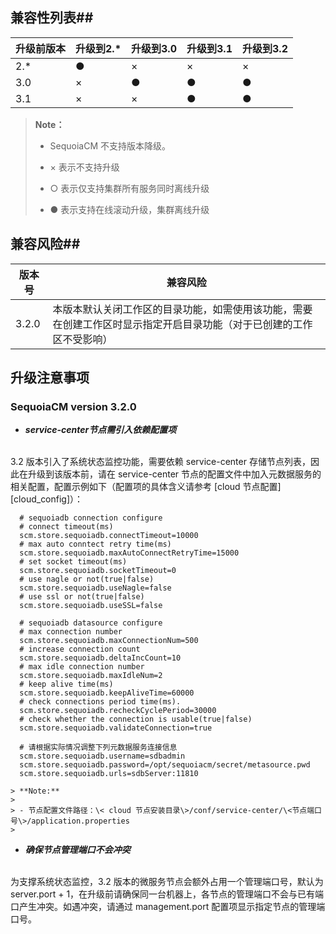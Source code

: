 ## 兼容性列表##

| 升级前版本 | 升级到2.* | 升级到3.0 | 升级到3.1  | 升级到3.2  |
|------------|-----------|-----------|------------|------------|
| 2.*        | ●         | ×         | ×          | ×          |
| 3.0        | ×         | ●         | ●          | ●          |
| 3.1        | ×         | ×         | ●          | ●          |

> **Note：**
>
>  * SequoiaCM 不支持版本降级。
>
>  * × 表示不支持升级
>
>  * ○ 表示仅支持集群所有服务同时离线升级
>
>  * ● 表示支持在线滚动升级，集群离线升级

## 兼容风险##
| 版本号 | 兼容风险 |
|------------|-----------|
| 3.2.0      | 本版本默认关闭工作区的目录功能，如需使用该功能，需要在创建工作区时显示指定开启目录功能（对于已创建的工作区不受影响） |

## 升级注意事项 ##
### SequoiaCM version 3.2.0 ###
- ***service-center节点需引入依赖配置项***
<br>
3.2 版本引入了系统状态监控功能，需要依赖 service-center 存储节点列表，因此在升级到该版本前，请在 service-center 节点的配置文件中加入元数据服务的相关配置，配置示例如下（配置项的具体含义请参考 [cloud 节点配置][cloud_config]）：
   
  ```
    # sequoiadb connection configure
    # connect timeout(ms)
    scm.store.sequoiadb.connectTimeout=10000
    # max auto conntect retry time(ms)
    scm.store.sequoiadb.maxAutoConnectRetryTime=15000
    # set socket timeout(ms)
    scm.store.sequoiadb.socketTimeout=0
    # use nagle or not(true|false)
    scm.store.sequoiadb.useNagle=false
    # use ssl or not(true|false)
    scm.store.sequoiadb.useSSL=false
    
    # sequoiadb datasource configure
    # max connection number
    scm.store.sequoiadb.maxConnectionNum=500
    # increase connection count
    scm.store.sequoiadb.deltaIncCount=10
    # max idle connection number
    scm.store.sequoiadb.maxIdleNum=2
    # keep alive time(ms)
    scm.store.sequoiadb.keepAliveTime=60000
    # check connections period time(ms).
    scm.store.sequoiadb.recheckCyclePeriod=30000
    # check whether the connection is usable(true|false)
    scm.store.sequoiadb.validateConnection=true
    
    # 请根据实际情况调整下列元数据服务连接信息
    scm.store.sequoiadb.username=sdbadmin
    scm.store.sequoiadb.password=/opt/sequoiacm/secret/metasource.pwd
    scm.store.sequoiadb.urls=sdbServer:11810

   ```
  
    > **Note:**
    >
    > - 节点配置文件路径：\< cloud 节点安装目录\>/conf/service-center/\<节点端口号\>/application.properties
    > 



- ***确保节点管理端口不会冲突***
<br>
 为支撑系统状态监控，3.2 版本的微服务节点会额外占用一个管理端口号，默认为 server.port + 1，在升级前请确保同一台机器上，各节点的管理端口不会与已有端口产生冲突。如遇冲突，请通过 management.port 配置项显示指定节点的管理端口号。




[cloud_config]:Maintainance/Node_Config/cloud.md